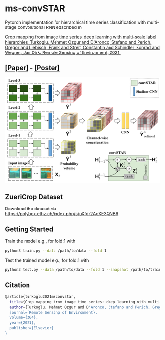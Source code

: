 # ms-convSTAR
Pytorch implementation for hierarchical time series classification with multi-stage convolutional RNN edscribed in: 

[Crop mapping from image time series: deep learning with multi-scale label hierarchies. Turkoglu, Mehmet Ozgur and D'Aronco, Stefano and Perich, Gregor and Liebisch, Frank and Streit, Constantin and Schindler, Konrad and Wegner, Jan Dirk. Remote Sensing of Environment, 2021.](https://arxiv.org/pdf/2102.08820.pdf)


## [[Paper]](https://arxiv.org/pdf/2102.08820.pdf)  - [[Poster]](https://drive.google.com/file/d/1UkzijujTMTFv-fwTs4cFjFIRQlJQoUrq/view?usp=sharing)


<img src="https://github.com/0zgur0/ms-convSTAR/blob/master/imgs/model_drawing.png">


## ZueriCrop Dataset
Download the dataset via https://polybox.ethz.ch/index.php/s/uXfdr2AcXE3QNB6

## Getting Started

Train the model e.g., for fold:1 with 
```bash
python3 train.py --data /path/to/data --fold 1
```


Test the trained model e.g., for fold:1 with 
```bash
python3 test.py --data /path/to/data --fold 1 --snapshot /path/to/trained_model
```



## Citation
```bash
@article{turkoglu2021msconvstar,
  title={Crop mapping from image time series: deep learning with multi-scale label hierarchies},
  author={Turkoglu, Mehmet Ozgur and D'Aronco, Stefano and Perich, Gregor and Liebisch, Frank and Streit, Constantin and Schindler, Konrad and Wegner, Jan Dirk},
  journal={Remote Sensing of Environment},
  volume={264},
  year={2021},
  publisher={Elsevier}
}
```

